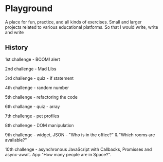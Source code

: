 # Playground
A place for fun, practice, and all kinds of exercises.
Small and larger projects related to various educational platforms. So that I would write, write and write

## History
1st challenge - BOOM! alert

2nd challenge - Mad Libs

3rd challenge - quiz - if statement

4th challenge - random number

5th challenge - refactoring the code

6th challange - quiz - array

7th challenge - pet profiles

8th challenge - DOM manipulation

9th challenge - widget, JSON - "Who is in the office?" & "Which rooms are available?"

10th challenge - asynchronous JavaScript with Callbacks, Promisses and async-await. App "How many people are in Space?".
